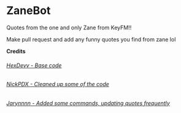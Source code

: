 # ZaneBot
Quotes from the one and only Zane from KeyFM!!

Make pull request and add any funny quotes you find from zane lol

**Credits**
###### [HexDevv - Base code](https://github.com/HexDevv/Clark-Bot)
###### [NickPDX - Cleaned up some of the code](https://github.com/nickpdx)
###### [Jarynnnn - Added some commands, updating quotes frequently](https://github.com/jarynnnn)